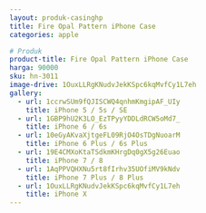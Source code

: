 ```yaml
---
layout: produk-casinghp
title: Fire Opal Pattern iPhone Case
categories: apple

# Produk
product-title: Fire Opal Pattern iPhone Case
harga: 90000
sku: hn-3011
image-drive: 1OuxLLRgKNudvJekKSpc6kqMvfCy1L7eh
gallery:
  - url: 1ccrwSUm9fQJISCWQ4qnhmKmgipAF_UIy
    title: iPhone 5 / 5s / SE
  - url: 1GBP9hU2K3LO_EzTPyyYDDLdRCW5oMd7_
    title: iPhone 6 / 6s
  - url: 10eGyAKvaXjtgeFL09RjO4OsTDgNuoarM
    title: iPhone 6 Plus / 6s Plus
  - url: 19E4CMXoKtaTSdkmKHrgDq0gX5g26Euao
    title: iPhone 7 / 8
  - url: 1AqPPVQHXNu5rt8fIrhv35UOfiMV9kNdv
    title: iPhone 7 Plus / 8 Plus
  - url: 1OuxLLRgKNudvJekKSpc6kqMvfCy1L7eh
    title: iPhone X
---
```

